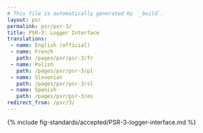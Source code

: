 ```yaml
---
# This file is automatically generated by `_build`.
layout: psr
permalink: psr/psr-3/
title: PSR-3: Logger Interface
translations:
 - name: English (official)
 - name: French
   path: /pages/psr/psr-3/fr
 - name: Polish
   path: /pages/psr/psr-3/pl
 - name: Slovenian
   path: /pages/psr/psr-3/sl
 - name: Spanish
   path: /pages/psr/psr-3/es
redirect_from: /psr/3/
---
```


{% include fig-standards/accepted/PSR-3-logger-interface.md %}